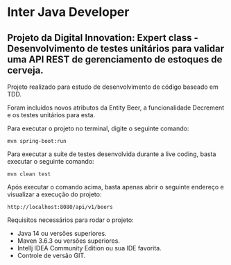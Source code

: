 <h1>Inter Java Developer</h1>
<h2>Projeto da Digital Innovation: Expert class - Desenvolvimento de testes unitários para validar uma API REST de gerenciamento de estoques de cerveja.</h2>

Projeto realizado para estudo de desenvolvimento de código baseado em TDD.

Foram incluídos novos atributos da Entity Beer, a funcionalidade Decrement e os testes unitários para esta.

Para executar o projeto no terminal, digite o seguinte comando:

```shell script
mvn spring-boot:run 
```

Para executar a suíte de testes desenvolvida durante a live coding, basta executar o seguinte comando:

```shell script
mvn clean test
```

Após executar o comando acima, basta apenas abrir o seguinte endereço e visualizar a execução do projeto:

```
http://localhost:8080/api/v1/beers
```

Requisitos necessários para rodar o projeto:

* Java 14 ou versões superiores.
* Maven 3.6.3 ou versões superiores.
* Intellj IDEA Community Edition ou sua IDE favorita.
* Controle de versão GIT.
